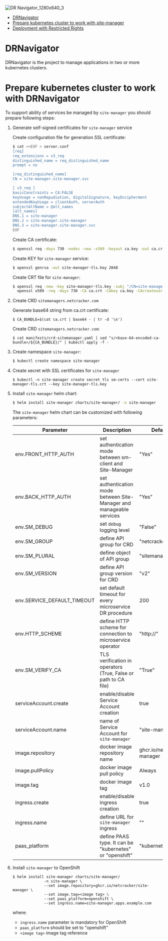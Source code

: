 ![DR Navigator_1280х640_3](https://user-images.githubusercontent.com/5212888/162979551-96cf5038-2015-4b45-9e02-94ed1a8cbd3f.png)

<!-- MarkdownTOC autolink="true" bracket="round" depth="3" -->
- [DRNavigator](#)
- [Prepare kubernetes cluster to work with site-manager](#prepare-kubernetes-cluster-to-work-with-site-manager)
- [Deployment with Restricted Rights](#deployment-with-restricted-rights)

<!-- /MarkdownTOC -->

# DRNavigator

DRNavigator is the project to manage applications in two or more kubernetes clusters.

# Prepare kubernetes cluster to work with DRNavigator

To support ability of services be managed by `site-manager` you should prepare following steps:

1. Generate self-signed certificates for `site-manager` service

    Create configuration file for generation SSL certificate:

    ```bash
    $ cat <<EOF > server.conf 
    [req]
    req_extensions = v3_req
    distinguished_name = req_distinguished_name
    prompt = no

    [req_distinguished_name]
    CN = site-manager.site-manager.svc

    [ v3_req ]
    basicConstraints = CA:FALSE
    keyUsage = nonRepudiation, digitalSignature, keyEncipherment
    extendedKeyUsage = clientAuth, serverAuth
    subjectAltName = @alt_names
    [alt_names]
    DNS.1 = site-manager
    DNS.2 = site-manager.site-manager
    DNS.3 = site-manager.site-manager.svc
    EOF
    ```

    Create CA certificate:

    ```bash
    $ openssl req -days 730 -nodes -new -x509 -keyout ca.key -out ca.crt -subj "/CN=SM service"
    ```

    Create KEY for `site-manager` service:

    ```bash
    $ openssl genrsa -out site-manager-tls.key 2048
    ```

    Create CRT file for `site-manager`:

    ```bash
    $ openssl req -new -key site-manager-tls.key -subj "/CN=site-manager.site-manager.svc" -config server.conf | \
      openssl x509 -req -days 730 -CA ca.crt -CAkey ca.key -CAcreateserial -out site-manager-tls.crt -extensions v3_req -extfile server.conf
    ```

2. Create CRD `sitemanagers.netcracker.com`

    Generate base64 string from ca.crt certificate:

    ```
    $ CA_BUNDLE=$(cat ca.crt | base64 - | tr -d '\n')
    ```

    Create CRD `sitemanagers.netcracker.com`:

    ```
    $ cat manifests/crd-sitemanager.yaml | sed "s/<base-64-encoded-ca-bundle>/${CA_BUNDLE}/" | kubectl apply -f -
    ```

3. Create namespace `site-manager`:

    ```bash
    $ kubectl create namespace site-manager
    ```

4. Create secret with SSL certificates for `site-manager`

    ```
    $ kubectl -n site-manager create secret tls sm-certs --cert site-manager-tls.crt --key site-manager-tls.key
    ```

5. Install `site-manager` helm chart:

    ```bash
    $ helm install site-manager charts/site-manager/ -n site-manager
    ```

    The `site-manager` helm chart can be customized with following parameters:

    | Parameter                   | Description                                                           | Default value                   |
    |-----------------------------|-----------------------------------------------------------------------|---------------------------------|
    | env.FRONT_HTTP_AUTH         | set authentication mode between sm-client and Site-Manager            | "Yes"                           |
    | env.BACK_HTTP_AUTH          | set authentication mode between Site-Manager and manageable services  | "Yes"                           |
    | env.SM_DEBUG                | set `debug` logging level                                             | "False"                         |
    | env.SM_GROUP                | define API group for CRD                                              | "netcracker.com"                |
    | env.SM_PLURAL               | define object of API group                                            | "sitemanagers"                  |
    | env.SM_VERSION              | define API group version for CRD                                      | "v2"                            |
    | env.SERVICE_DEFAULT_TIMEOUT | set default timeout for every microservice DR procedure               | 200                             |
    | env.HTTP_SCHEME             | define HTTP scheme for connection to microservice operator            | "http://"                       |
    | env.SM_VERIFY_CA            | TLS verification in operators (True, False or path to CA file)        | "True"                          |
    | serviceAccount.create       | enable/disable Service Account creation                               | true                            |
    | serviceAccount.name         | name of Service Account for `site-manager`                            | "site-manager-sa"               |
    | image.repository            | docker image repository name                                          | ghcr.io/netcracker/site-manager |
    | image.pullPolicy            | docker image pull policy                                              | Always                          |
    | image.tag                   | docker image tag                                                      | v1.0                            |
    | ingress.create              | enable/disable ingress creation                                       | true                            |
    | ingress.name                | define URL for `site-manager` ingress                                 | ""                              |
    | paas_platform               | define PAAS type. It can be "kubernetes" or "openshift"               | "kubernetes"                    |

6. Install `site-manager` to OpenShift

    ```
    $ helm install site-manager charts/site-manager/
                  -n site-manager \
                  --set image.repository=ghcr.io/netcracker/site-manager \
                  --set image.tag=<image tag> \
                  --set paas_platform=openshift \
                  --set ingress.name=site-manager.apps.example.com
    ```

    where:
      - `ingress.name` parameter is mandatory for OpenShift
      - `paas_platform` should be set to "openshift"
      - `<image tag>` image tag reference
